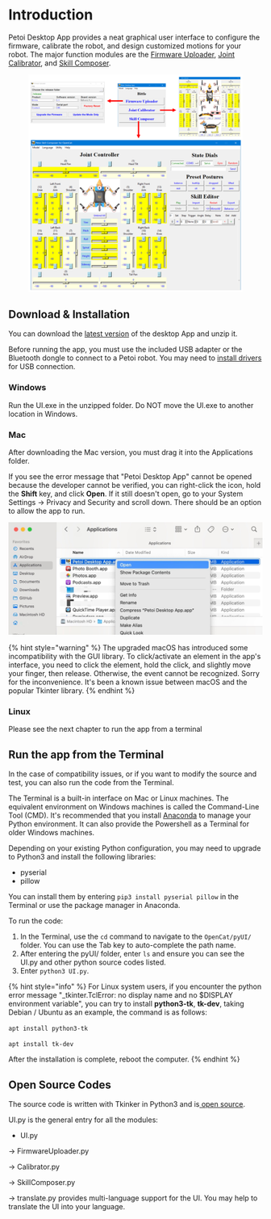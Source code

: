 # Introduction

Petoi Desktop App provides a neat graphical user interface to configure the firmware, calibrate the robot, and design customized motions for your robot. The major function modules are the [Firmware Uploader](https://docs.petoi.com/desktop-app/firmware-uploader), [Joint Calibrator](https://docs.petoi.com/desktop-app/calibrator), and [Skill Composer](https://docs.petoi.com/desktop-app/skill-composer).

<figure><img src="../.gitbook/assets/image (378).png" alt=""><figcaption></figcaption></figure>

## Download & Installation

You can download the [latest version](https://github.com/PetoiCamp/OpenCat/releases) of the desktop App and unzip it.

Before running the app, you must use the included USB adapter or the Bluetooth dongle to connect to a Petoi robot.  You may need to [install drivers](https://docs.petoi.com/technical-support/useful-tools#nyboard-usb-driver-to-access-the-usb-uploader-adapter) for USB connection.

### Windows

Run the UI.exe in the unzipped folder.  Do NOT move the UI.exe to another location in Windows.

### Mac

After downloading the Mac version, you must drag it into the Applications folder.&#x20;

If you see the error message that "Petoi Desktop App" cannot be opened because the developer cannot be verified, you can right-click the icon, hold the **Shift** key, and click **Open**. If it still doesn't open, go to your System Settings -> Privacy and Security and scroll down. There should be an option to allow the app to run.&#x20;

![](<../.gitbook/assets/right open.JPG>)

{% hint style="warning" %}
The upgraded macOS has introduced some incompatibility with the GUI library. To click/activate an element in the app's interface, you need to click the element, hold the click, and slightly move your finger, then release. Otherwise, the event cannot be recognized. Sorry for the inconvenience. It's been a known issue between macOS and the popular Tkinter library.
{% endhint %}

### Linux

Please see the next chapter to run the app from a terminal

## Run the app from the Terminal

In the case of compatibility issues, or if you want to modify the source and test, you can also run the code from the Terminal.

The Terminal is a built-in interface on Mac or Linux machines. The equivalent environment on Windows machines is called the Command-Line Tool (CMD). It's recommended that you install [Anaconda](https://www.anaconda.com/) to manage your Python environment. It can also provide the Powershell as a Terminal for older Windows machines.

Depending on your existing Python configuration, you may need to upgrade to Python3 and install the following libraries:

* pyserial
* pillow

You can install them by entering `pip3 install pyserial pillow` in the Terminal or use the package manager in Anaconda.

To run the code:

1. In the Terminal, use the `cd` command to navigate to the `OpenCat/pyUI/` folder. You can use the Tab key to auto-complete the path name.
2. After entering the pyUI/ folder, enter `ls` and ensure you can see the UI.py and other python source codes listed.
3. Enter `python3 UI.py`.

{% hint style="info" %}
For Linux system users,  if you encounter the python error message "\_tkinter.TclError: no display name and no $DISPLAY environment variable", you can try to install **python3-tk**, **tk-dev**, taking Debian / Ubuntu as an example, the command is as follows:

`apt install python3-tk`

`apt install tk-dev`

After the installation is complete, reboot the computer.
{% endhint %}

## Open Source Codes

The source code is written with Tkinker in Python3 and is[ open source](https://github.com/PetoiCamp/OpenCat/tree/main/pyUI).

UI.py is the general entry for all the modules:

* UI.py

-> FirmwareUploader.py

-> Calibrator.py

-> SkillComposer.py

-> translate.py provides multi-language support for the UI. You may help to translate the UI into your language.
